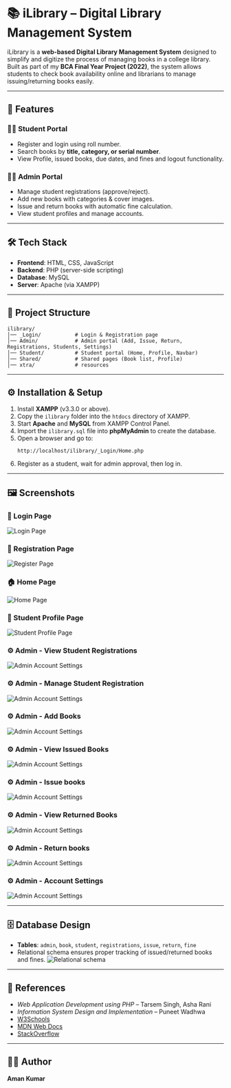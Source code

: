# 📚 iLibrary – Digital Library Management System

iLibrary is a **web-based Digital Library Management System** designed to simplify and digitize the process of managing books in a college library.  
Built as part of my **BCA Final Year Project (2022)**, the system allows students to check book availability online and librarians to manage issuing/returning books easily.

---

## 🚀 Features

### 👨‍🎓 Student Portal
- Register and login using roll number.
- Search books by **title, category, or serial number**.
- View Profile, issued books, due dates, and fines and logout functionality.

### 👩‍💼 Admin Portal
- Manage student registrations (approve/reject).
- Add new books with categories & cover images.
- Issue and return books with automatic fine calculation.
- View student profiles and manage accounts.

---

## 🛠️ Tech Stack

- **Frontend**: HTML, CSS, JavaScript  
- **Backend**: PHP (server-side scripting)  
- **Database**: MySQL  
- **Server**: Apache (via XAMPP)  

---

## 📂 Project Structure

```
ilibrary/
│── _Login/           # Login & Registration page
│── Admin/            # Admin portal (Add, Issue, Return, Registrations, Students, Settings)
│── Student/          # Student portal (Home, Profile, Navbar)
│── Shared/           # Shared pages (Book list, Profile)
│── xtra/             # resources
```

---

## ⚙️ Installation & Setup

1. Install **XAMPP** (v3.3.0 or above).  
2. Copy the `ilibrary` folder into the `htdocs` directory of XAMPP.  
3. Start **Apache** and **MySQL** from XAMPP Control Panel.  
4. Import the `ilibrary.sql` file into **phpMyAdmin** to create the database.  
5. Open a browser and go to:  
   ```
   http://localhost/ilibrary/_Login/Home.php
   ```
6. Register as a student, wait for admin approval, then log in.  

---

## 🖼️ Screenshots

### 🔑 Login Page
![Login Page](screenshots/ui/login.png)

### 📝 Registration Page
![Register Page](screenshots/ui/register.png)

### 🏠 Home Page
![Home Page](screenshots/ui/home.png)

### 👤 Student Profile Page
![Student Profile Page](screenshots/ui/studentprofile.png)

### ⚙️ Admin -  View Student Registrations
![Admin Account Settings](screenshots/ui/admin/registrations.png)

### ⚙️ Admin -  Manage Student Registration
![Admin Account Settings](screenshots/ui/admin/manageregistration.png)

### ⚙️ Admin - Add Books
![Admin Account Settings](screenshots/ui/admin/addbooks.png)

### ⚙️ Admin - View Issued Books
![Admin Account Settings](screenshots/ui/admin/issuedbooks.png)

### ⚙️ Admin - Issue books
![Admin Account Settings](screenshots/ui/admin/issuenewbook.png)

### ⚙️ Admin - View Returned Books
![Admin Account Settings](screenshots/ui/admin/returnedbooks.png)

### ⚙️ Admin - Return books
![Admin Account Settings](screenshots/ui/admin/returnbook.png)

### ⚙️ Admin - Account Settings
![Admin Account Settings](screenshots/ui/accountsettings.png)



---

## 🗄️ Database Design

- **Tables**: `admin`, `book`, `student`, `registrations`, `issue`, `return`, `fine`  
- Relational schema ensures proper tracking of issued/returned books and fines.
   ![Relational schema](screenshots/db/relationalschema.png)

---


## 📖 References

- *Web Application Development using PHP* – Tarsem Singh, Asha Rani  
- *Information System Design and Implementation* – Puneet Wadhwa  
- [W3Schools](https://www.w3schools.com/)  
- [MDN Web Docs](https://developer.mozilla.org/)  
- [StackOverflow](https://stackoverflow.com/)  

---

## 👨‍💻 Author

**Aman Kumar**  
 

